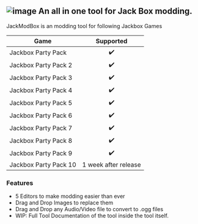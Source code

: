 ![image](https://user-images.githubusercontent.com/55576076/235744067-64cebf4d-3fbe-4cfc-90bf-2d5fa8c0425d.png)
An all in one tool for Jack Box modding.
---

JackModBox is an modding tool for following Jackbox Games

| Game  | Supported |
| ------------- | :-------------: |
| Jackbox Party Pack   | ✔️  |
| Jackbox Party Pack 2  | ✔️  |
| Jackbox Party Pack 3  | ✔️  |
| Jackbox Party Pack 4  | ✔️  |
| Jackbox Party Pack 5  | ✔️  |
| Jackbox Party Pack 6  | ✔️  |
| Jackbox Party Pack 7  | ✔️  |
| Jackbox Party Pack 8  | ✔️  |
| Jackbox Party Pack 9  | ✔️  |
| Jackbox Party Pack 10 | 1 week after release |

### Features

- 5 Editors to make modding easier than ever
- Drag and Drop Images to replace them
- Drag and Drop any Audio/Video file to convert to .ogg files
- WIP: Full Tool Documentation of the tool inside the tool itself.

